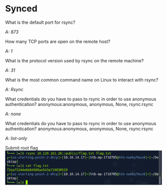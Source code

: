 Synced
=========================

What is the default port for rsync? 

_A: 873_

How many TCP ports are open on the remote host? 

_A: 1_

What is the protocol version used by rsync on the remote machine? 

_A: 31_

What is the most common command name on Linux to interact with rsync? 

_A: Rsync_

What credentials do you have to pass to rsync in order to use anonymous authentication? anonymous:anonymous, anonymous, None, rsync:rsync 

_A: none_

What credentials do you have to pass to rsync in order to use anonymous authentication? anonymous:anonymous, anonymous, None, rsync:rsync 

_A: list-only_

Submit root flag 
<br>
<img src="https://github.com/5cr1ptK1dd133/HackTheBox_walktroughs/blob/main/Starting_Point/Tier_0/Synced/screenshots/Captura%20de%20tela%20de%202024-01-08%2010-59-09.png?raw=true">
